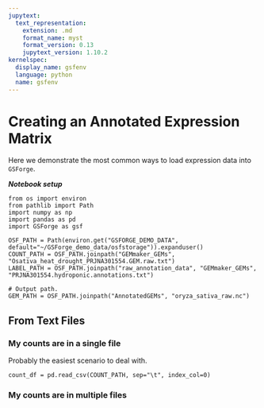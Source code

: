 ```yaml
---
jupytext:
  text_representation:
    extension: .md
    format_name: myst
    format_version: 0.13
    jupytext_version: 1.10.2
kernelspec:
  display_name: gsfenv
  language: python
  name: gsfenv
---
```


# Creating an Annotated Expression Matrix

Here we demonstrate the most common ways to load expression data into `GSForge`.

***Notebook setup***

```{code-cell} ipython3
from os import environ
from pathlib import Path
import numpy as np
import pandas as pd
import GSForge as gsf

OSF_PATH = Path(environ.get("GSFORGE_DEMO_DATA", default="~/GSForge_demo_data/osfstorage")).expanduser()
COUNT_PATH = OSF_PATH.joinpath("GEMmaker_GEMs", "Osativa_heat_drought_PRJNA301554.GEM.raw.txt")
LABEL_PATH = OSF_PATH.joinpath("raw_annotation_data", "GEMmaker_GEMs", "PRJNA301554.hydroponic.annotations.txt")

# Output path.
GEM_PATH = OSF_PATH.joinpath("AnnotatedGEMs", "oryza_sativa_raw.nc")
```

## From Text Files

### My counts are in a single file

Probably the easiest scenario to deal with.

```{code-cell} ipython3
count_df = pd.read_csv(COUNT_PATH, sep="\t", index_col=0)
```

### My counts are in multiple files

```{code-cell} ipython3

```
